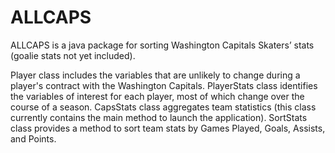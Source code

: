 # ALLCAPS
ALLCAPS is a java package for sorting Washington Capitals Skaters’ stats (goalie stats not yet included).

Player class includes the variables that are unlikely to change during a player's contract with the Washington Capitals.
PlayerStats class identifies the variables of interest for each player, most of which change over the course of a season.
CapsStats class aggregates team statistics (this class currently contains the main method to launch the application).
SortStats class provides a method to sort team stats by Games Played, Goals, Assists, and Points.
